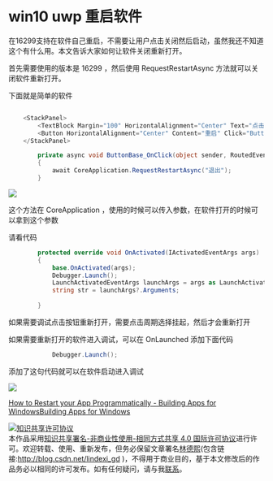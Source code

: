 
# win10 uwp 重启软件

在16299支持在软件自己重启，不需要让用户点击关闭然后启动，虽然我还不知道这个有什么用。本文告诉大家如何让软件关闭重新打开。

<!--more-->


<!-- CreateTime:2018/8/10 19:16:51 -->


首先需要使用的版本是 16299 ，然后使用 RequestRestartAsync 方法就可以关闭软件重新打开。

下面就是简单的软件

```csharp

    <StackPanel>
        <TextBlock Margin="100" HorizontalAlignment="Center" Text="点击上面的按钮重启   林德熙"></TextBlock>
        <Button HorizontalAlignment="Center" Content="重启" Click="ButtonBase_OnClick"></Button>
    </StackPanel>

        private async void ButtonBase_OnClick(object sender, RoutedEventArgs e)
        {
            await CoreApplication.RequestRestartAsync("退出");
        }
```

![](http://cdn.lindexi.site/34fdad35-5dfe-a75b-2b4b-8c5e313038e2%2F201712151723520171221193314.jpg)

这个方法在 CoreApplication ，使用的时候可以传入参数，在软件打开的时候可以拿到这个参数

请看代码

```csharp
        protected override void OnActivated(IActivatedEventArgs args)
        {
            base.OnActivated(args);
            Debugger.Launch();
            LaunchActivatedEventArgs launchArgs = args as LaunchActivatedEventArgs;
            string str = launchArgs?.Arguments;
          
        }
```

如果需要调试点击按钮重新打开，需要点击周期选择挂起，然后才会重新打开

如果需要重新打开的软件进入调试，可以在 OnLaunched 添加下面代码

```csharp
            Debugger.Launch();

```

添加了这句代码就可以在软件启动进入调试

![](http://cdn.lindexi.site/34fdad35-5dfe-a75b-2b4b-8c5e313038e2%2F2018228141535.jpg)

[How to Restart your App Programmatically - Building Apps for WindowsBuilding Apps for Windows](https://blogs.windows.com/buildingapps/2017/07/28/restart-app-programmatically/#WfIzq58ZwbzmwMMd.97 )





<a rel="license" href="http://creativecommons.org/licenses/by-nc-sa/4.0/"><img alt="知识共享许可协议" style="border-width:0" src="https://licensebuttons.net/l/by-nc-sa/4.0/88x31.png" /></a><br />本作品采用<a rel="license" href="http://creativecommons.org/licenses/by-nc-sa/4.0/">知识共享署名-非商业性使用-相同方式共享 4.0 国际许可协议</a>进行许可。欢迎转载、使用、重新发布，但务必保留文章署名[林德熙](http://blog.csdn.net/lindexi_gd)(包含链接:http://blog.csdn.net/lindexi_gd )，不得用于商业目的，基于本文修改后的作品务必以相同的许可发布。如有任何疑问，请与我[联系](mailto:lindexi_gd@163.com)。